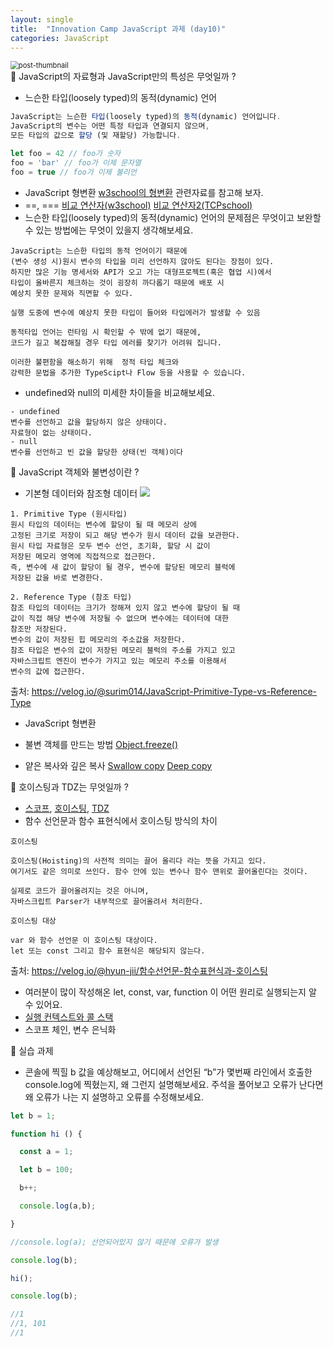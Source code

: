 ```yaml
---
layout: single
title:  "Innovation Camp JavaScript 과제 (day10)"
categories: JavaScript
---
```


<img src="https://velog.velcdn.com/images/danchoi/post/1cf256b0-1ff4-4f55-b594-50810cfae109/image.jpeg" alt="post-thumbnail" style="zoom:80%;" />

<aside>
🐤 JavaScript의 자료형과 JavaScript만의 특성은 무엇일까 ?
</aside>

- 느슨한 타입(loosely typed)의 동적(dynamic) 언어

  
```js
JavaScript는 느슨한 타입(loosely typed)의 동적(dynamic) 언어입니다. 
JavaScript의 변수는 어떤 특정 타입과 연결되지 않으며, 
모든 타입의 값으로 할당 (및 재할당) 가능합니다.

let foo = 42 // foo가 숫자
foo = 'bar' // foo가 이제 문자열
foo = true // foo가 이제 불리언
```  


- JavaScript 형변환
[w3school의 형변환](https://www.w3schools.com/js/js_type_conversion.asp) 관련자료를 참고해 보자.
- ==, ===
[비교 연산자(w3school)](https://www.w3schools.com/js/js_comparisons.asp)
[비교 연산자2(TCPschool)](http://www.tcpschool.com/javascript/js_operator_comparison)
- 느슨한 타입(loosely typed)의 동적(dynamic) 언어의 문제점은 무엇이고 보완할 수 있는 방법에는 무엇이 있을지 생각해보세요.
  
```
JavaScript는 느슨한 타입의 동적 언어이기 때문에 
(변수 생성 시)원시 변수의 타입을 미리 선언하지 않아도 된다는 장점이 있다.
하지만 많은 기능 명세서와 API가 오고 가는 대형프로젝트(혹은 협업 시)에서 
타입이 올바른지 체크하는 것이 굉장히 까다롭기 때문에 배포 시 
예상치 못한 문제와 직면할 수 있다.

실행 도중에 변수에 예상치 못한 타입이 들어와 타입에러가 발생할 수 있음

동적타입 언어는 런타임 시 확인할 수 밖에 없기 때문에, 
코드가 길고 복잡해질 경우 타입 에러를 찾기가 어려워 집니다.

이러한 불편함을 해소하기 위해  정적 타입 체크와 
강력한 문법을 추가한 TypeScipt나 Flow 등을 사용할 수 있습니다.
```

- undefined와 null의 미세한 차이들을 비교해보세요.


~~~
- undefined
변수를 선언하고 값을 할당하지 않은 상태이다.
자료형이 없는 상태이다.
- null
변수를 선언하고 빈 값을 할당한 상태(빈 객체)이다
~~~


<aside>
🐤 JavaScript 객체와 불변성이란 ?
</aside>

- 기본형 데이터와 참조형 데이터
![](https://velog.velcdn.com/images/danchoi/post/6244d65e-fe7f-4b4b-ae92-b8ef57693ac3/image.png)
```
1. Primitive Type (원시타입)
원시 타입의 데이터는 변수에 할당이 될 때 메모리 상에 
고정된 크기로 저장이 되고 해당 변수가 원시 데이터 값을 보관한다. 
원시 타입 자료형은 모두 변수 선언, 초기화, 할당 시 값이 
저장된 메모리 영역에 직접적으로 접근한다. 
즉, 변수에 새 값이 할당이 될 경우, 변수에 할당된 메모리 블럭에 
저장된 값을 바로 변경한다.

2. Reference Type (참조 타입)
참조 타입의 데이터는 크기가 정해져 있지 않고 변수에 할당이 될 때 
값이 직접 해당 변수에 저장될 수 없으며 변수에는 데이터에 대한 
참조만 저장된다. 
변수의 값이 저장된 힙 메모리의 주소값을 저장한다. 
참조 타입은 변수의 값이 저장된 메모리 블럭의 주소를 가지고 있고 
자바스크립트 엔진이 변수가 가지고 있는 메모리 주소를 이용해서 
변수의 값에 접근한다.
```

출처: https://velog.io/@surim014/JavaScript-Primitive-Type-vs-Reference-Type
- JavaScript 형변환

- 불변 객체를 만드는 방법
[Object.freeze()](https://developer.mozilla.org/ko/docs/Web/JavaScript/Reference/Global_Objects/Object/freeze)
- 얕은 복사와 깊은 복사
[Swallow copy](https://developer.mozilla.org/en-US/docs/Glossary/Shallow_copy)
[Deep copy](https://developer.mozilla.org/en-US/docs/Glossary/Deep_copy)

<aside>
🐤 호이스팅과 TDZ는 무엇일까 ?
</aside>

- [스코프](https://developer.mozilla.org/ko/docs/Glossary/Scope), [호이스팅](https://developer.mozilla.org/ko/docs/Glossary/Hoisting), [TDZ](https://developer.mozilla.org/ko/docs/Web/JavaScript/Reference/Statements/let#시간상_사각지대)
- 함수 선언문과 함수 표현식에서 호이스팅 방식의 차이


```
호이스팅

호이스팅(Hoisting)의 사전적 의미는 끌어 올리다 라는 뜻을 가지고 있다.
여기서도 같은 의미로 쓰인다. 함수 안에 있는 변수나 함수 맨위로 끌어올린다는 것이다.

실제로 코드가 끌어올려지는 것은 아니며, 
자바스크립트 Parser가 내부적으로 끌어올려서 처리한다.

호이스팅 대상

var 와 함수 선언문 이 호이스팅 대상이다.
let 또는 const 그리고 함수 표현식은 해당되지 않는다.
```


출처: https://velog.io/@hyun-jii/함수선언문-함수표현식과-호이스팅

- 여러분이 많이 작성해온 let, const, var, function 이 어떤 원리로 실행되는지 알 수 있어요.
- [실행 컨텍스트와 콜 스택](https://medium.com/sjk5766/call-stack과-execution-context-를-알아보자-3c877072db79)
- 스코프 체인, 변수 은닉화


<aside>
🐤 실습 과제
</aside>

- 콘솔에 찍힐 b 값을 예상해보고, 어디에서 선언된 “b”가 몇번째 라인에서 호출한 console.log에 찍혔는지, 왜 그런지 설명해보세요.
  주석을 풀어보고 오류가 난다면 왜 오류가 나는 지 설명하고 오류를 수정해보세요.
  
  
  
```jsx
let b = 1;

function hi () {

  const a = 1;

  let b = 100;

  b++;

  console.log(a,b);

}

//console.log(a); 선언되어있지 않기 때문에 오류가 발생

console.log(b);

hi();

console.log(b);

//1
//1, 101
//1
```

